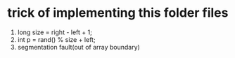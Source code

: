 trick of implementing this folder files
========================================

1. long size = right - left + 1;
2. int p = rand() % size + left;
3. segmentation fault(out of array boundary)


